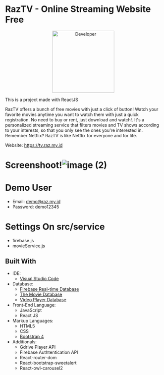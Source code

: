 # RazTV - Online Streaming Website Free
<p align="center">
<a href="https://github.com/romaaji"><img width="200px" title="Developer" src="https://i.ibb.co/1zXTQtt/Group-5ko-2.png"></a>
</p>
This is a project made with ReactJS

RazTV offers a bunch of free movies with just a click of button! Watch your favorite movies anytime you want to watch them with just a quick registration. No need to buy or rent, just download and watch!. It's a personalized streaming service that filters movies and TV shows according to your interests, so that you only see the ones you're interested in. Remember Netflix? RazTV is like Netflix for everyone and for life. <br/>

Website: https://tv.raz.my.id <br/>

# Screenshoot!![image (2)](https://user-images.githubusercontent.com/60551839/165899734-9b01ca59-a41b-4aca-a210-ff4e197b2488.png)

# Demo User
- Email: demo@raz.my.id
- Password: demo12345


# Settings On src/service
- firebase.js
- movieService.js

 Built With
 --

- IDE:
  - [Visual Studio Code](https://code.visualstudio.com/ "Visual Studio Code")
- Database:
  - [Firebase Real-time Database](https://firebase.google.com/")
  - [The Movie Database](https://www.themoviedb.org/?language=bg "The Movie Database")
  - [Video Player Database](http://api.gdriveplayer.us "Gdrive Player API")
- Front-End Language:
  - JavaScript
  - React JS
- Markup Languages:
  - HTML5
  - CSS
  - [Bootstrap 4](https://getbootstrap.com/ "Bootstrap 4")
- Additionals:
  - Gdrive Player API
  - Firebase Authtentication API
  - React-router-dom
  - React-bootstrap-sweetalert
  - React-owl-carousel2

